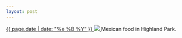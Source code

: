 ```yaml
---
layout: post
---
```


<p>
  <a href="/332">
    <time>{{ page.date | date: "%e %B %Y" }}</time>
    <img src="https://s3.amazonaws.com/life.aaronjgreenberg.com/332.jpg">
  </a>
  Mexican food in Highland Park.
</p>
